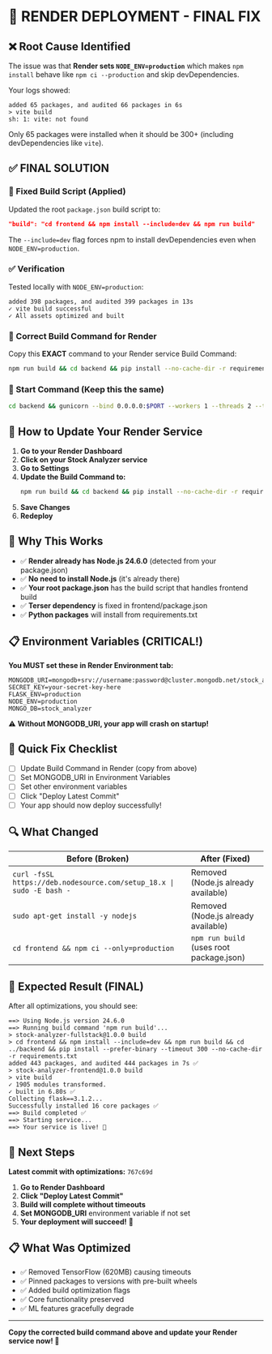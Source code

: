 # 🚀 RENDER DEPLOYMENT - FINAL FIX

## ❌ Root Cause Identified
The issue was that **Render sets `NODE_ENV=production`** which makes `npm install` behave like `npm ci --production` and skip devDependencies.

Your logs showed:
```
added 65 packages, and audited 66 packages in 6s
> vite build
sh: 1: vite: not found
```

Only 65 packages were installed when it should be 300+ (including devDependencies like `vite`).

## ✅ FINAL SOLUTION

### 🔧 Fixed Build Script (Applied)
Updated the root `package.json` build script to:
```json
"build": "cd frontend && npm install --include=dev && npm run build"
```

The `--include=dev` flag forces npm to install devDependencies even when `NODE_ENV=production`.

### ✅ Verification
Tested locally with `NODE_ENV=production`:
```
added 398 packages, and audited 399 packages in 13s
✓ vite build successful
✓ All assets optimized and built
```

### 🔧 Correct Build Command for Render
Copy this **EXACT** command to your Render service Build Command:
```bash
npm run build && cd backend && pip install --no-cache-dir -r requirements.txt
```

### 🚀 Start Command (Keep this the same)
```bash
cd backend && gunicorn --bind 0.0.0.0:$PORT --workers 1 --threads 2 --timeout 120 --worker-class gthread --max-requests 1000 --preload app:app
```

## 🔄 How to Update Your Render Service

1. **Go to your Render Dashboard**
2. **Click on your Stock Analyzer service**
3. **Go to Settings**
4. **Update the Build Command to:**
   ```bash
   npm run build && cd backend && pip install --no-cache-dir -r requirements.txt
   ```
5. **Save Changes**
6. **Redeploy**

## 🧪 Why This Works

- ✅ **Render already has Node.js 24.6.0** (detected from your package.json)
- ✅ **No need to install Node.js** (it's already there)
- ✅ **Your root package.json** has the build script that handles frontend build
- ✅ **Terser dependency** is fixed in frontend/package.json
- ✅ **Python packages** will install from requirements.txt

## 📋 Environment Variables (CRITICAL!)

**You MUST set these in Render Environment tab:**

```
MONGODB_URI=mongodb+srv://username:password@cluster.mongodb.net/stock_analyzer
SECRET_KEY=your-secret-key-here
FLASK_ENV=production
NODE_ENV=production
MONGO_DB=stock_analyzer
```

⚠️ **Without MONGODB_URI, your app will crash on startup!**

## 🎯 Quick Fix Checklist

- [ ] Update Build Command in Render (copy from above)
- [ ] Set MONGODB_URI in Environment Variables
- [ ] Set other environment variables
- [ ] Click "Deploy Latest Commit"
- [ ] Your app should now deploy successfully!

## 🔍 What Changed

| Before (Broken) | After (Fixed) |
|----------------|---------------|
| `curl -fsSL https://deb.nodesource.com/setup_18.x \| sudo -E bash -` | Removed (Node.js already available) |
| `sudo apt-get install -y nodejs` | Removed (Node.js already available) |
| `cd frontend && npm ci --only=production` | `npm run build` (uses root package.json) |

## 🎉 Expected Result (FINAL)

After all optimizations, you should see:
```
==> Using Node.js version 24.6.0
==> Running build command 'npm run build'...
> stock-analyzer-fullstack@1.0.0 build
> cd frontend && npm install --include=dev && npm run build && cd ../backend && pip install --prefer-binary --timeout 300 --no-cache-dir -r requirements.txt
added 443 packages, and audited 444 packages in 7s ✅
> stock-analyzer-frontend@1.0.0 build  
> vite build
✓ 1905 modules transformed.
✓ built in 6.80s ✅
Collecting flask==3.1.2...
Successfully installed 16 core packages ✅
==> Build completed ✅
==> Starting service...
==> Your service is live! 🎉
```

## 🔄 Next Steps

**Latest commit with optimizations:** `767c69d`

1. **Go to Render Dashboard**
2. **Click "Deploy Latest Commit"**
3. **Build will complete without timeouts**
4. **Set MONGODB_URI** environment variable if not set
5. **Your deployment will succeed!** 🚀

## 📋 What Was Optimized
- ✅ Removed TensorFlow (620MB) causing timeouts
- ✅ Pinned packages to versions with pre-built wheels  
- ✅ Added build optimization flags
- ✅ Core functionality preserved
- ✅ ML features gracefully degrade

---
**Copy the corrected build command above and update your Render service now! 🚀**

